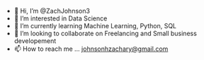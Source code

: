 - 👋 Hi, I’m @ZachJohnson3
- 👀 I’m interested in Data Science 
- 🌱 I’m currently learning Machine Learning, Python, SQL
- 💞️ I’m looking to collaborate on Freelancing and Small business developement 
- 📫 How to reach me ... johnsonhzachary@gmail.com

<!---
ZachJohnson3/ZachJohnson3 is a ✨ special ✨ repository because its `README.md` (this file) appears on your GitHub profile.
You can click the Preview link to take a look at your changes.
--->

